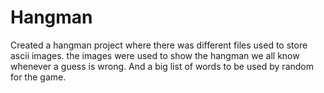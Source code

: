 # Hangman
Created a hangman project where there was different files used to store ascii images. the images were used to show the hangman we all know whenever a guess is wrong. And a big list of words to be used by random for the game.
